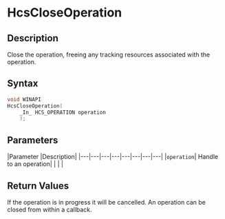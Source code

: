 # HcsCloseOperation

## Description

Close the operation, freeing any tracking resources associated with the operation.

## Syntax

```cpp
void WINAPI
HcsCloseOperation(
    _In_ HCS_OPERATION operation
    );

```

## Parameters

|Parameter     |Description|
|---|---|---|---|---|---|---|---|
|`operation`| Handle to an operation|
|    |    |

## Return Values

If the operation is in progress it will be cancelled.  An operation can be closed from within a callback.

